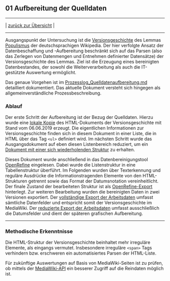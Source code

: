 ## 01 Aufbereitung der Quelldaten

---

| [zurück zur Übersicht](/README.md) |

---

Ausgangspunkt der Untersuchung ist die [Versionsgeschichte](https://de.wikipedia.org/w/index.php?title=Populismus&action=history) des Lemmas [Populismus](https://de.wikipedia.org/wiki/Populismus) der deutschsprachigen Wikipedia. Der hier verfolgte Ansatz der Datenbeschaffung und -Aufbereitung beschränkt sich auf das Parsen (also das Zerlegen von Datenmengen und Entnehmen definierter Datensätze) der Versionsgeschichte des Lemmas. Ziel ist die Erzeugung eines bereinigten Datenbestandes, der sowohl die Weiterverarbeitung als auch die IT-gestützte Auswertung ermöglicht.

Das genaue Vorgehen ist im [Prozesslog_Quelldatenaufbereitung.md](Prozesslog_Quelldatenaufbereitung.md) detailliert dokumentiert. Das aktuelle Dokument versteht sich hingegen als allgemeinverständliche Prozessbeschreibung.

### Ablauf

Der erste Schritt der Aufbereitung ist der Bezug der Quelldaten. Hierzu wurde eine [lokale Kopie](20190606_Quelldaten_Populismus.html) des HTML-Dokuments der Versionsgeschichte mit Stand vom 06.06.2019 erzeugt. Die eigentlichen Informationen zur Versionsgeschichte finden sich in diesem Dokument in einer Liste, die in HTML über das Tag `<ul>` definiert wird. Im nächsten Schritt wurde das Ausgangsdokument auf eben diesen Listenbereich reduziert, um ein [Dokument mit einer sich wiederholenden Struktur](20190606_Quelldaten_Populismus_reduziert.html) zu erhalten.

Dieses Dokument wurde anschließend in das Datenbereinigungstool [OpenRefine](http://openrefine.org/) eingelesen. Dabei wurde die Listenstruktur in eine Tabellenstruktur überführt. Im Folgenden wurden über Texterkennung und reguläre Ausdrücke die Informationstragenden Elemente von den HTML-Strukturen getrennt sowie das Format der Datumsnotation vereinheitlicht. Der finale Zustand der bearbeiteten Struktur ist als [OpenRefine-Export](20190613_export_Begriffsgeschichte-2.0-Populismus.openrefine.tar.gz) hinterlegt. Zur weiteren Bearbeitung wurden die bereinigten Daten in zwei Versionen exportiert. Der [vollständige Export der Arbeitsdaten](20190627_Arbeitsdaten_Populismus_vollstaendig.csv) umfasst sämtliche Datenfelder und entspricht somit der Versionsgeschichte im MediaWiki. Der [reduzierte Export der Arbeitsdaten](20190627_Arbeitsdaten_Populismus_nurDatum.csv) umfasst ausschließlich die Datumsfelder und dient der späteren grafischen Aufbereitung.

---

### Methodische Erkenntnisse

Die HTML-Struktur der Versionsgeschichte beinhaltet mehr irreguläre Elemente, als eingangs vermutet. Insbesondere irreguläre `<span>` Tags verhindern bzw. erschweren ein automatisiertes Parsen der HTML-Liste.

Für zukünftige Auswertungen auf Basis von MediaWiki-Seiten ist zu prüfen, ob mittels der [MediaWiki-API](https://www.mediawiki.org/wiki/API:Main_page) ein besserer Zugriff auf die Reindaten möglich ist.
